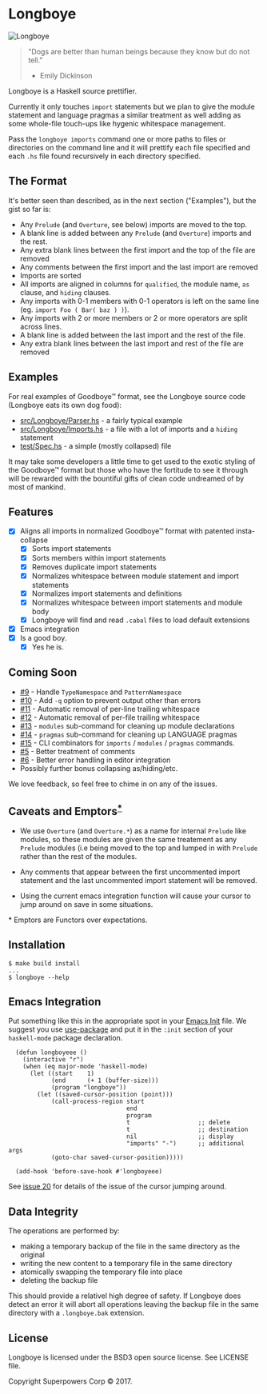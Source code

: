 # Longboye

![Longboye](https://github.com/lgastako/longboye/blob/master/longboye.jpg?raw=true "Longboye")

> "Dogs are better than human beings because they know but do not tell."
> - Emily Dickinson

Longboye is a Haskell source prettifier.

Currently it only touches `import` statements but we plan to give the module
statement and language pragmas a similar treatment as well adding as some
whole-file touch-ups like hygenic whitespace management.

Pass the `longboye imports` command one or more paths to files or directories
on the command line and it will prettify each file specified and each `.hs`
file found recursively in each directory specified.

## The Format

It's better seen than described, as in the next section ("Examples"), but the
gist so far is:

- Any `Prelude` (and `Overture`, see below) imports are moved to the top.
- A blank line is added between any `Prelude` (and `Overture`) imports and the rest.
- Any extra blank lines between the first import and the top of the file are
  removed
- Any comments between the first import and the last import are removed
- Imports are sorted
- All imports are aligned in columns for `qualified`, the module name, `as`
  clause, and `hiding` clauses.
- Any imports with 0-1 members with 0-1 operators is left on the same line
  (eg. `import Foo ( Bar( baz ) )`).
- Any imports with 2 or more members or 2 or more operators are split across
  lines.
- A blank line is added between the last import and the rest of the file.
- Any extra blank lines between the last import and rest of the file are removed

## Examples

For real examples of Goodboye™ format, see the Longboye source code (Longboye
eats its own dog food):

- [src/Longboye/Parser.hs](/../../tree/master/src/Longboye/Parser.hs) - a
  fairly typical example
- [src/Longboye/Imports.hs](/../../tree/master/src/Longboye/Imports.hs) - a
  file with a lot of imports and a `hiding` statement
- [test/Spec.hs](/../../tree/master/test/Spec.hs) - a simple (mostly collapsed)
  file

It may take some developers a little time to get used to the exotic styling of
the Goodboye™ format but those who have the fortitude to see it through will be
rewarded with the bountiful gifts of clean code undreamed of by most of
mankind.

## Features

- [X] Aligns all imports in normalized Goodboye™ format with patented
      insta-collapse
  - [X] Sorts import statements
  - [X] Sorts members within import statements
  - [X] Removes duplicate import statements
  - [X] Normalizes whitespace between module statement and import statements
  - [X] Normalizes import statements and definitions
  - [X] Normalizes whitespace between import statements and module body
  - [X] Longboye will find and read `.cabal` files to load default extensions
- [X] Emacs integration
- [X] Is a good boy.
  - [X] Yes he is.

## Coming Soon

- [#9](/../../issues/9) - Handle `TypeNamespace` and `PatternNamespace`
- [#10](/../../issues/10) - Add `-q` option to prevent output other than errors
- [#11](/../../issues/11) - Automatic removal of per-line trailing whitespace
- [#12](/../../issues/12) - Automatic removal of per-file trailing whitespace
- [#13](/../../issues/13) - `modules` sub-command for cleaning up module declarations
- [#14](/../../issues/14) - `pragmas` sub-command for cleaning up LANGUAGE pragmas
- [#15](/../../issues/15) - CLI combinators for `imports` / `modules` / `pragmas` commands.
- [#5](/../../issues/5) - Better treatment of comments
- [#6](/../../issues/6) - Better error handling in editor integration
- Possibly further bonus collapsing as/hiding/etc.

We love feedback, so feel free to chime in on any of the issues.

## Caveats and Emptors<sup>[*](#emptors)</sup>

- We use `Overture` (and `Overture.*`) as a name for internal `Prelude` like
  modules, so these modules are given the same treatement as any `Prelude`
  modules (i.e being moved to the top and lumped in with `Prelude` rather than
  the rest of the modules.

- Any comments that appear between the first uncommented import statement and
  the last uncommented import statement will be removed.

- Using the current emacs integration function will cause your cursor to jump
  around on save in some situations.

<a name="emptors">*</a> Emptors are Functors over expectations.

## Installation

    $ make build install
    ...
    $ longboye --help

## Emacs Integration

Put something like this in the appropriate spot in your
[Emacs Init](https://www.gnu.org/software/emacs/manual/html_node/emacs/Init-File.html)
file.  We suggest you use [use-package](https://github.com/jwiegley/use-package)
and put it in the `:init` section of your `haskell-mode` package declaration.

```elisp
  (defun longboyeee ()
    (interactive "r")
    (when (eq major-mode 'haskell-mode)
      (let ((start    1)
            (end      (+ 1 (buffer-size)))
            (program "longboye"))
        (let ((saved-cursor-position (point)))
            (call-process-region start
                                 end
                                 program
                                 t                   ;; delete
                                 t                   ;; destination
                                 nil                 ;; display
                                 "imports" "-")      ;; additional args
            (goto-char saved-cursor-position)))))

  (add-hook 'before-save-hook #'longboyeee)
```

See [issue 20](https://github.com/SuperpowersCorp/longboye/issues/20) for
details of the issue of the cursor jumping around.

## Data Integrity

The operations are performed by:

- making a temporary backup of the file in the same directory as the original
- writing the new content to a temporary file in the same directory
- atomically swapping the temporary file into place
- deleting the backup file

This should provide a relativel high degree of safety.  If Longboye does detect
an error it will abort all operations leaving the backup file in the same
directory with a `.longboye.bak` extension.

## License

Longboye is licensed under the BSD3 open source license.  See LICENSE file.

Copyright Superpowers Corp © 2017.
